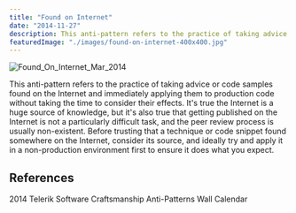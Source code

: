 ```yaml
---
title: "Found on Internet"
date: "2014-11-27"
description: This anti-pattern refers to the practice of taking advice or code samples found on the Internet and immediately applying them to production code without taking the time to consider their effects.
featuredImage: "./images/found-on-internet-400x400.jpg"
---
```


![Found_On_Internet_Mar_2014](images/found-on-internet-400x400.jpg)

This anti-pattern refers to the practice of taking advice or code samples found on the Internet and immediately applying them to production code without taking the time to consider their effects. It's true the Internet is a huge source of knowledge, but it's also true that getting published on the Internet is not a particularly difficult task, and the peer review process is usually non-existent. Before trusting that a technique or code snippet found somewhere on the Internet, consider its source, and ideally try and apply it in a non-production environment first to ensure it does what you expect.

## References

2014 Telerik Software Craftsmanship Anti-Patterns Wall Calendar
